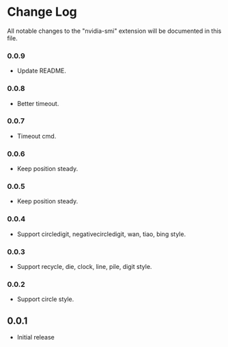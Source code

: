 # Change Log
All notable changes to the "nvidia-smi" extension will be documented in this file.

### 0.0.9

- Update README.

### 0.0.8

- Better timeout.

### 0.0.7

- Timeout cmd.

### 0.0.6

- Keep position steady.

### 0.0.5

- Keep position steady.

### 0.0.4

- Support circledigit, negativecircledigit, wan, tiao, bing style.

### 0.0.3

- Support recycle, die, clock, line, pile, digit style.

### 0.0.2

- Support circle style.

## 0.0.1

- Initial release
